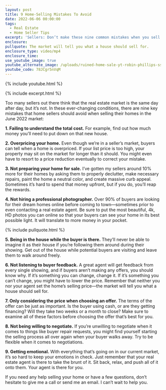 ```yaml
---
layout: post
title: 9 Home-Selling Mistakes To Avoid
date: 2022-06-06 00:00:00
tags:
  - Real Estate
  - Home Seller Tips
excerpt: 'Sellers: Don’t make these nine common mistakes when you sell.'
enclosure:
pullquote: The market will tell you what a house should sell for.
enclosure_type: video/mp4
enclosure_time:
use_youtube_image: true
youtube_alternate_image: /uploads/ruined-home-sale-yt-robin-phillips-ss.png
youtube_code: 78JCgr5nVqM
---
```

{% include youtube.html %}

{% include excerpt.html %}

Too many sellers out there think that the real estate market is the same day after day, but it’s not. In these ever-changing conditions, there are nine key mistakes that home sellers should avoid when selling their homes in the June 2022 market:

**1\. Failing to understand the total cost.**&nbsp;For example, find out how much money you’ll need to put down on that new house.

**2\. Overpricing your home.** Even though we’re in a seller’s market, buyers can tell when a home is overpriced. If your list price is too high, your property may sit on the market for longer than it should. You might even have to resort to a price reduction eventually to correct your mistake.

**3\. Not preparing your home for sale.** I’ve gotten my sellers around 10% more for their homes by asking them to properly declutter, make necessary repairs, paint the home a neutral color, and create massive curb appeal. Sometimes it’s hard to spend that money upfront, but if you do, you’ll reap the rewards.

**4\. Not hiring a professional photographer.** Over 90% of buyers are looking for their dream homes online before coming to town—sometimes prior to even contacting a real estate agent. Be sure to put the most beautiful, 4k, HD photos you can online so that your buyers can see your home in its best possible light. It will translate to more money in your pocket.

{% include pullquote.html %}

**5\. Being in the house while the buyer is there.** They’ll never be able to imagine it as their house if you’re following them around during their showing. Get out of the house while potential buyers are visiting and leave them to walk around freely.

**6\. Not listening to buyer feedback.** A great agent will get feedback from every single showing, and if buyers aren’t making any offers, you should know why. If it’s something you can change, change it. If it’s something you can’t change, you might have to lower the price. Remember that neither you nor your agent set the home’s selling price—the market will tell you what a house should sell for.

**7\. Only considering the price when choosing an offer.** The terms of the offer can be just as important. Is the buyer using cash, or are they getting financing? Will they take two weeks or a month to close? Make sure to examine all of these factors before choosing the offer that’s best for you.

**8\. Not being willing to negotiate.** If you’re unwilling to negotiate when it comes to things like buyer repair requests, you might find yourself starting the selling process all over again when your buyer walks away. Try to be flexible when it comes to negotiations.

**9\. Getting emotional.** With everything that’s going on in our current market, it’s so hard to keep your emotions in check. Just remember that your real estate agent is there to take the brunt of it. Sit back, relax, and push all of it onto them. Your agent is there for you.

If you need any help selling your home or have a few questions, don’t hesitate to give me a call or send me an email. I can’t wait to help you.
